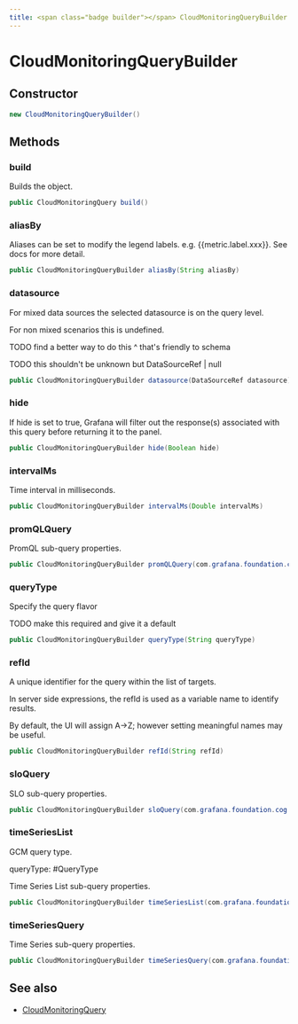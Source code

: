 ```yaml
---
title: <span class="badge builder"></span> CloudMonitoringQueryBuilder
---
```

# <span class="badge builder"></span> CloudMonitoringQueryBuilder

## Constructor

```java
new CloudMonitoringQueryBuilder()
```
## Methods

### <span class="badge object-method"></span> build

Builds the object.

```java
public CloudMonitoringQuery build()
```

### <span class="badge object-method"></span> aliasBy

Aliases can be set to modify the legend labels. e.g. {{metric.label.xxx}}. See docs for more detail.

```java
public CloudMonitoringQueryBuilder aliasBy(String aliasBy)
```

### <span class="badge object-method"></span> datasource

For mixed data sources the selected datasource is on the query level.

For non mixed scenarios this is undefined.

TODO find a better way to do this ^ that's friendly to schema

TODO this shouldn't be unknown but DataSourceRef | null

```java
public CloudMonitoringQueryBuilder datasource(DataSourceRef datasource)
```

### <span class="badge object-method"></span> hide

If hide is set to true, Grafana will filter out the response(s) associated with this query before returning it to the panel.

```java
public CloudMonitoringQueryBuilder hide(Boolean hide)
```

### <span class="badge object-method"></span> intervalMs

Time interval in milliseconds.

```java
public CloudMonitoringQueryBuilder intervalMs(Double intervalMs)
```

### <span class="badge object-method"></span> promQLQuery

PromQL sub-query properties.

```java
public CloudMonitoringQueryBuilder promQLQuery(com.grafana.foundation.cog.Builder<PromQLQuery> promQLQuery)
```

### <span class="badge object-method"></span> queryType

Specify the query flavor

TODO make this required and give it a default

```java
public CloudMonitoringQueryBuilder queryType(String queryType)
```

### <span class="badge object-method"></span> refId

A unique identifier for the query within the list of targets.

In server side expressions, the refId is used as a variable name to identify results.

By default, the UI will assign A->Z; however setting meaningful names may be useful.

```java
public CloudMonitoringQueryBuilder refId(String refId)
```

### <span class="badge object-method"></span> sloQuery

SLO sub-query properties.

```java
public CloudMonitoringQueryBuilder sloQuery(com.grafana.foundation.cog.Builder<SLOQuery> sloQuery)
```

### <span class="badge object-method"></span> timeSeriesList

GCM query type.

queryType: #QueryType

Time Series List sub-query properties.

```java
public CloudMonitoringQueryBuilder timeSeriesList(com.grafana.foundation.cog.Builder<TimeSeriesList> timeSeriesList)
```

### <span class="badge object-method"></span> timeSeriesQuery

Time Series sub-query properties.

```java
public CloudMonitoringQueryBuilder timeSeriesQuery(com.grafana.foundation.cog.Builder<TimeSeriesQuery> timeSeriesQuery)
```

## See also

 * <span class="badge object-type-class"></span> [CloudMonitoringQuery](./object-CloudMonitoringQuery.md)
